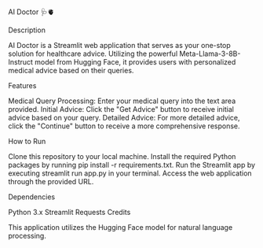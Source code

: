 AI Doctor 🩺🫀

Description

AI Doctor is a Streamlit web application that serves as your one-stop solution for healthcare advice. Utilizing the powerful Meta-Llama-3-8B-Instruct model from Hugging Face, it provides users with personalized medical advice based on their queries.

Features

Medical Query Processing: Enter your medical query into the text area provided.
Initial Advice: Click the "Get Advice" button to receive initial advice based on your query.
Detailed Advice: For more detailed advice, click the "Continue" button to receive a more comprehensive response.

How to Run

Clone this repository to your local machine.
Install the required Python packages by running pip install -r requirements.txt.
Run the Streamlit app by executing streamlit run app.py in your terminal.
Access the web application through the provided URL.

Dependencies

Python 3.x
Streamlit
Requests
Credits

This application utilizes the Hugging Face model for natural language processing.
